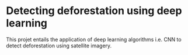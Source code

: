 # Detecting deforestation using deep learning

This projet entails the application of deep learning algorithms i.e. CNN to detect deforestation using satellite imagery.
